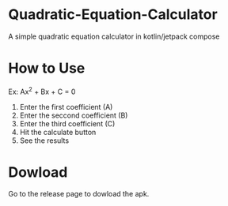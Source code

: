# Quadratic-Equation-Calculator
 A simple quadratic equation calculator in kotlin/jetpack compose

# How to Use
Ex: Ax<sup>2</sup> + Bx + C = 0
1. Enter the first coefficient (A)
2. Enter the seccond coefficient (B)
3. Enter the third coefficient (C)
4. Hit the calculate button
5. See the results

# Dowload
 Go to the release page to dowload the apk.
